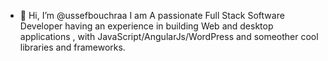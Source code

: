 - 👋 Hi, I’m @ussefbouchraa
         I am A passionate Full Stack Software Developer  having an experience in building Web and desktop applications ,
         with JavaScript/AngularJs/WordPress and someother cool libraries and frameworks.

<!---
ussefbouchraa/ussefbouchraa is a ✨ special ✨ repository because its `README.md` (this file) appears on your GitHub profile.
You can click the Preview link to take a look at your changes.
--->
